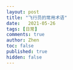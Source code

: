 ```yaml
---
layout: post
title: "飞行员的常用术语"
date:   2021-05-26
tags: [日常]
comments: true
author: Zhen
toc: false
published: true
hidden: false
---
```


<!--stackedit_data:
eyJoaXN0b3J5IjpbNDY2NzE0NjE4XX0=
-->
